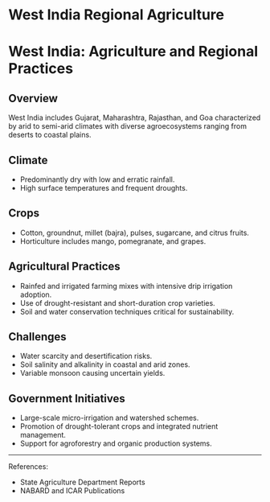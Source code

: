 # West India Regional Agriculture

# West India: Agriculture and Regional Practices

## Overview

West India includes Gujarat, Maharashtra, Rajasthan, and Goa characterized by arid to semi-arid climates with diverse agroecosystems ranging from deserts to coastal plains.

## Climate

- Predominantly dry with low and erratic rainfall.
- High surface temperatures and frequent droughts.

## Crops

- Cotton, groundnut, millet (bajra), pulses, sugarcane, and citrus fruits.
- Horticulture includes mango, pomegranate, and grapes.

## Agricultural Practices

- Rainfed and irrigated farming mixes with intensive drip irrigation adoption.
- Use of drought-resistant and short-duration crop varieties.
- Soil and water conservation techniques critical for sustainability.

## Challenges

- Water scarcity and desertification risks.
- Soil salinity and alkalinity in coastal and arid zones.
- Variable monsoon causing uncertain yields.

## Government Initiatives

- Large-scale micro-irrigation and watershed schemes.
- Promotion of drought-tolerant crops and integrated nutrient management.
- Support for agroforestry and organic production systems.

---

References:  
- State Agriculture Department Reports  
- NABARD and ICAR Publications  

